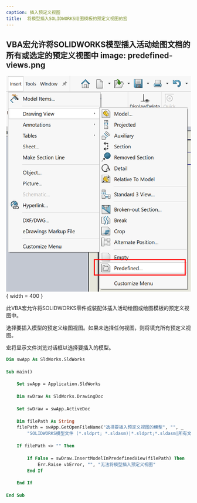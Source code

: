 ```yaml
---
caption: 插入预定义视图
title:  将模型插入SOLIDWORKS绘图模板的预定义视图的宏
---
```

 VBA宏允许将SOLIDWORKS模型插入活动绘图文档的所有或选定的预定义视图中
image: predefined-views.png
---
![SOLIDWORKS预定义视图](predefined-views.png){ width = 400 }

此VBA宏允许将SOLIDWORKS零件或装配体插入活动绘图或绘图模板的预定义视图中。

选择要插入模型的预定义绘图视图。如果未选择任何视图，则将填充所有预定义视图。

宏将显示文件浏览对话框以选择要插入的模型。

~~~ vb
Dim swApp As SldWorks.SldWorks

Sub main()

    Set swApp = Application.SldWorks
    
    Dim swDraw As SldWorks.DrawingDoc
    
    Set swDraw = swApp.ActiveDoc
        
    Dim filePath As String
    filePath = swApp.GetOpenFileName("选择要插入预定义视图的模型", "", _
        "SOLIDWORKS模型文件 (*.sldprt; *.sldasm)|*.sldprt;*.sldasm|所有文件 (*.*)|*.*|", 0, "", "")
    
    If filePath <> "" Then
    
        If False = swDraw.InsertModelInPredefinedView(filePath) Then
            Err.Raise vbError, "", "无法将模型插入预定义视图"
        End If
    
    End If
    
End Sub
~~~